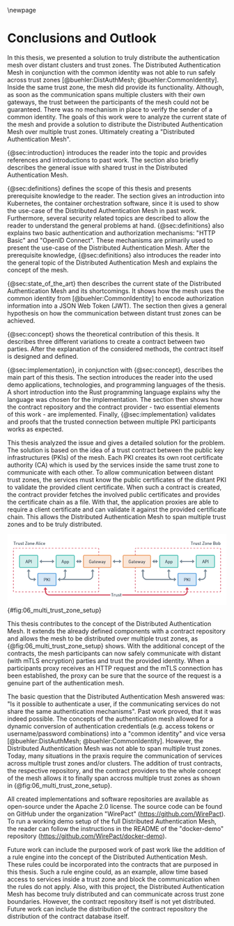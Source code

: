 \newpage

# Conclusions and Outlook

In this thesis, we presented a solution to truly distribute the authentication mesh over distant clusters and trust zones. The Distributed Authentication Mesh in conjunction with the common identity was not able to run safely across trust zones [@buehler:DistAuthMesh; @buehler:CommonIdentity]. Inside the same trust zone, the mesh did provide its functionality. Although, as soon as the communication spans multiple clusters with their own gateways, the trust between the participants of the mesh could not be guaranteed. There was no mechanism in place to verify the sender of a common identity. The goals of this work were to analyze the current state of the mesh and provide a solution to distribute the Distributed Authentication Mesh over multiple trust zones. Ultimately creating a "Distributed Authentication Mesh".

{@sec:introduction} introduces the reader into the topic and provides references and introductions to past work. The section also briefly describes the general issue with shared trust in the Distributed Authentication Mesh.

{@sec:definitions} defines the scope of this thesis and presents prerequisite knowledge to the reader. The section gives an introduction into Kubernetes, the container orchestration software, since it is used to show the use-case of the Distributed Authentication Mesh in past work. Furthermore, several security related topics are described to allow the reader to understand the general problems at hand. {@sec:definitions} also explains two basic authentication and authorization mechanisms: "HTTP Basic" and "OpenID Connect". These mechanisms are primarily used to present the use-case of the Distributed Authentication Mesh. After the prerequisite knowledge, {@sec:definitions} also introduces the reader into the general topic of the Distributed Authentication Mesh and explains the concept of the mesh.

{@sec:state_of_the_art} then describes the current state of the Distributed Authentication Mesh and its shortcomings. It shows how the mesh uses the common identity from [@buehler:CommonIdentity] to encode authorization information into a JSON Web Token (JWT). The section then gives a general hypothesis on how the communication between distant trust zones can be achieved.

{@sec:concept} shows the theoretical contribution of this thesis. It describes three different variations to create a contract between two parties. After the explanation of the considered methods, the contract itself is designed and defined.

{@sec:implementation}, in conjunction with {@sec:concept}, describes the main part of this thesis. The section introduces the reader into the used demo applications, technologies, and programming languages of the thesis. A short introduction into the Rust programming language explains why the language was chosen for the implementation. The section then shows how the contract repository and the contract provider - two essential elements of this work - are implemented. Finally, {@sec:implementation} validates and proofs that the trusted connection between multiple PKI participants works as expected.

This thesis analyzed the issue and gives a detailed solution for the problem. The solution is based on the idea of a trust contract between the public key infrastructures (PKIs) of the mesh. Each PKI creates its own root certificate authority (CA) which is used by the services inside the same trust zone to communicate with each other. To allow communication between distant trust zones, the services must know the public certificates of the distant PKI to validate the provided client certificate. When such a contract is created, the contract provider fetches the involved public certificates and provides the certificate chain as a file. With that, the application proxies are able to require a client certificate and can validate it against the provided certificate chain. This allows the Distributed Authentication Mesh to span multiple trust zones and to be truly distributed.

![Multiple Trust Zones in a Distributed Authentication Mesh](images/06_multi_trust_zone_setup.png){#fig:06_multi_trust_zone_setup}

This thesis contributes to the concept of the Distributed Authentication Mesh. It extends the already defined components with a contract repository and allows the mesh to be distributed over multiple trust zones, as {@fig:06_multi_trust_zone_setup} shows. With the additional concept of the contracts, the mesh participants can now safely communicate with distant (with mTLS encryption) parties and trust the provided identity. When a participants proxy receives an HTTP request and the mTLS connection has been established, the proxy can be sure that the source of the request is a genuine part of the authentication mesh.

The basic question that the Distributed Authentication Mesh answered was: "Is it possible to authenticate a user, if the communicating services do not share the same authentication mechanisms". Past work proved, that it was indeed possible. The concepts of the authentication mesh allowed for a dynamic conversion of authentication credentials (e.g. access tokens or username/password combinations) into a "common identity" and vice versa [@buehler:DistAuthMesh; @buehler:CommonIdentity]. However, the Distributed Authentication Mesh was not able to span multiple trust zones. Today, many situations in the praxis require the communication of services across multiple trust zones and/or clusters. The addition of trust contracts, the respective repository, and the contract providers to the whole concept of the mesh allows it to finally span accross multiple trust zones as shown in {@fig:06_multi_trust_zone_setup}.

All created implementations and software repositories are available as open-source under the Apache 2.0 license. The source code can be found on GitHub under the organization "WirePact" (<https://github.com/WirePact>). To run a working demo setup of the full Distributed Authentication Mesh, the reader can follow the instructions in the README of the "docker-demo" repository (<https://github.com/WirePact/docker-demo>).

Future work can include the purposed work of past work like the addition of a rule engine into the concept of the Distributed Authentication Mesh. These rules could be incorporated into the contracts that are purposed in this thesis. Such a rule engine could, as an example, allow time based access to services inside a trust zone and block the communication when the rules do not apply. Also, with this project, the Distributed Authentication Mesh has become truly distributed and can communicate across trust zone boundaries. However, the contract repository itself is not yet distributed. Future work can include the distribution of the contract repository the distribution of the contract database itself.
